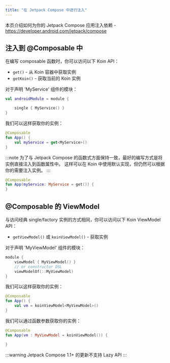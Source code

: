 ```yaml
---
title: "在 Jetpack Compose 中进行注入"
---
```

本页介绍如何为你的 Jetpack Compose 应用注入依赖 - https://developer.android.com/jetpack/compose

## 注入到 @Composable 中

在编写 composable 函数时，你可以访问以下 Koin API：

* `get()` - 从 Koin 容器中获取实例
* `getKoin()` - 获取当前的 Koin 实例

对于声明 'MyService' 组件的模块：

```kotlin
val androidModule = module {

    single { MyService() }
}
```

我们可以这样获取你的实例：

```kotlin
@Composable
fun App() {
    val myService = get<MyService>()
}
```

:::note 
为了与 Jetpack Compose 的函数式方面保持一致，最好的编写方式是将实例直接注入到函数属性中。 这样可以在 Koin 中使用默认实现，但仍然可以根据你的需要注入实例。
:::

```kotlin
@Composable
fun App(myService: MyService = get()) {
}
```

## @Composable 的 ViewModel

与访问经典 single/factory 实例的方式相同，你可以访问以下 Koin ViewModel API：

* `getViewModel()` 或 `koinViewModel()` - 获取实例

对于声明 'MyViewModel' 组件的模块：

```kotlin
module {
    viewModel { MyViewModel() }
    // or constructor DSL
    viewModelOf(::MyViewModel)
}
```

我们可以这样获取你的实例：

```kotlin
@Composable
fun App() {
    val vm = koinViewModel<MyViewModel>()
}
```

我们可以通过函数参数获取你的实例：

```kotlin
@Composable
fun App(vm : MyViewModel = koinViewModel()) {

}
```

:::warning
Jetpack Compose 1.1+ 的更新不支持 Lazy API
:::